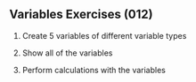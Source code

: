 ## Variables Exercises (012)

1. Create 5 variables of different variable types
   
2. Show all of the variables

3. Perform calculations with the variables